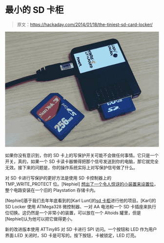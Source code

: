 # 最小的 SD 卡柜

> 原文：<https://hackaday.com/2014/01/18/the-tiniest-sd-card-locker/>

![sdlocker-tiny](img/88cf308fadc963492dbcc7f68a2c4203.png)

如果你没有意识到，你的 SD 卡上的写保护开关可能不会做任何事情。它只是一个开关，真的，如果一个 SD 卡读卡器懒得把那个信号发送到你的电脑，那它就完全无效。接下来的问题是，你的操作系统实际上对写保护信号做了什么。

对 SD 卡进行写保护的更好方法是使用 SD 卡控制器上的 TMP_WRITE_PROTECT 位。[Nephiel] [想出了一个令人惊讶的小装置来设置位](https://github.com/Nephiel/sdlocker-tiny)，整个电路安装在一个旧的 Playstation 存储卡内。

[Nephiel]基于我们去年年底看到的[Karl Lunt]的[sd 卡柜](http://hackaday.com/2013/11/12/keep-your-sd-cards-data-safe-with-the-sd-locker/)进行他的项目。[Karl]的 SD Locker 使用 ATMega328 微控制器、一对 AA 电池和一个 SD 卡插座来执行位切换。这仍然是一个非常小的装置，可以放在一个 Altoids 罐里，但是[Nephiel]认为他可以把它做得更小。

新的改进版本使用 ATTiny85 对 SD 卡进行 SPI 访问。一个按钮和 LED 作为用户界面:LED 关闭时，SD 卡是可写的。按下按钮，卡被锁定，LED 灯亮。